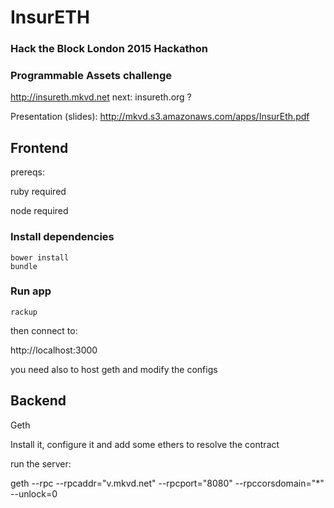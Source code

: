# InsurETH

### Hack the Block London 2015 Hackathon
### Programmable Assets challenge

http://insureth.mkvd.net
next: insureth.org ?

Presentation (slides): http://mkvd.s3.amazonaws.com/apps/InsurEth.pdf

## Frontend

prereqs:

ruby required

node required

### Install dependencies

    bower install
    bundle

### Run app

    rackup

then connect to:

http://localhost:3000


you need also to host geth and modify the configs



## Backend

Geth

Install it, configure it and add some ethers to resolve the contract


run the server:

geth --rpc --rpcaddr="v.mkvd.net" --rpcport="8080" --rpccorsdomain="*" --unlock=0
